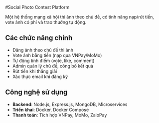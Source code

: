 #Social Photo Contest Platform

Một hệ thống mạng xã hội thi ảnh theo chủ đề, có tính năng nạp/rút tiền, vote ảnh có phí và trao thưởng tự động.

## Các chức năng chính
- Đăng ảnh theo chủ đề thi ảnh
- Vote ảnh bằng tiền (nạp qua VNPay/MoMo)
- Tự động tính điểm (vote, like, comment)
- Admin quản lý chủ đề, công bố kết quả
- Rút tiền khi thắng giải
- Xác thực email khi đăng ký

##  Công nghệ sử dụng
- **Backend**: Node.js, Express.js, MongoDB, Microservices
- **Triển khai**: Docker, Docker Compose
- **Thanh toán**: Tích hợp VNPay, MoMo, ZaloPay


